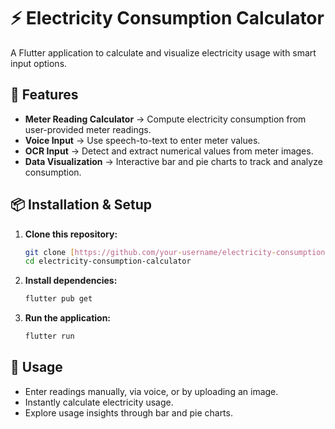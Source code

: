 # ⚡ Electricity Consumption Calculator

A Flutter application to calculate and visualize electricity usage with smart input options.

## 🚀 Features

-   **Meter Reading Calculator** → Compute electricity consumption from user-provided meter readings.
-   **Voice Input** → Use speech-to-text to enter meter values.
-   **OCR Input** → Detect and extract numerical values from meter images.
-   **Data Visualization** → Interactive bar and pie charts to track and analyze consumption.

## 📦 Installation & Setup

1.  **Clone this repository:**
    ```bash
    git clone [https://github.com/your-username/electricity-consumption-calculator.git](https://github.com/your-username/electricity-consumption-calculator.git)
    cd electricity-consumption-calculator
    ```

2.  **Install dependencies:**
    ```bash
    flutter pub get
    ```

3.  **Run the application:**
    ```bash
    flutter run
    ```

## 🎤 Usage

-   Enter readings manually, via voice, or by uploading an image.
-   Instantly calculate electricity usage.
-   Explore usage insights through bar and pie charts.
